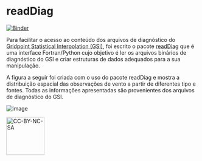 # readDiag

[![Binder](https://mybinder.org/badge_logo.svg)](https://mybinder.org/v2/gh/GAD-DIMNT-CPTEC/readDiag/HEAD)

Para facilitar o acesso ao conteúdo dos arquivos de diagnóstico do [Gridpoint Statistical Interpolation (GSI)](https://dtcenter.org/community-code/gridpoint-statistical-interpolation-gsi), foi escrito o pacote [readDiag](https://github.com/GAD-DIMNT-CPTEC/readDiag) que é uma interface Fortran/Python cujo objetivo é ler os arquivos binários de diagnóstico do GSI e criar estruturas de dados adequados para a sua manipulação.

A figura a seguir foi criada com o uso do pacote readDiag e mostra a distribuição espacial das observações de vento a partir de diferentes tipo e fontes. Todas as informações apresentadas são provenientes dos arquivos de diagnóstico do GSI.

![image](https://user-images.githubusercontent.com/6088258/183511751-21032794-b38c-44c0-8719-103ed1b98547.png)

<a href="https://creativecommons.org/licenses/by-nc-sa/4.0/legalcode" target="_blank"><img src="https://mirrors.creativecommons.org/presskit/buttons/88x31/png/by-nc-sa.png" alt="CC-BY-NC-SA" width="100"/></a>
